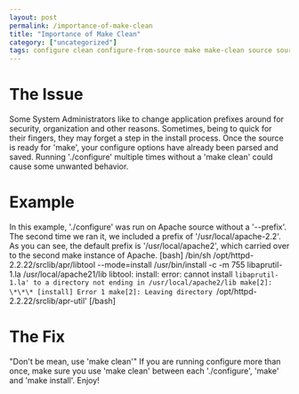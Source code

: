 ```yaml
---
layout: post
permalink: /importance-of-make-clean
title: "Importance of Make Clean"
category: ["uncategorized"]
tags: configure clean configure-from-source make make-clean source source-code
---
```

# The Issue
Some System Administrators like to change application prefixes around for security, organization and other reasons. Sometimes, being to quick for their fingers, they may forget a step in the install process. Once the source is ready for 'make', your configure options have already been parsed and saved. Running './configure' multiple times without a 'make clean' could cause some unwanted behavior.
# Example
In this example, './configure' was run on Apache source without a '--prefix'. The second time we ran it, we included a prefix of '/usr/local/apache-2.2'. As you can see, the default prefix is '/usr/local/apache2', which carried over to the second make instance of Apache. [bash] /bin/sh /opt/httpd-2.2.22/srclib/apr/libtool --mode=install /usr/bin/install -c -m 755 libaprutil-1.la /usr/local/apache21/lib libtool: install: error: cannot install `libaprutil-1.la' to a directory not ending in /usr/local/apache2/lib make[2]: \*\*\* [install] Error 1 make[2]: Leaving directory `/opt/httpd-2.2.22/srclib/apr-util' [/bash]
# The Fix
"Don't be mean, use 'make clean'" If you are running configure more than once, make sure you use 'make clean' between each './configure', 'make' and 'make install'. Enjoy!